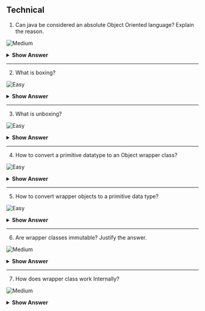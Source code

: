 


## Technical

1. Can java be considered an absolute Object Oriented language? Explain the reason.

![Medium](https://github.com/revaturelabs/interviewquestions/blob/dev/ComplexityTags/Medium%20(2).svg)

<details><summary> <b>Show Answer</b> </summary>
  
> No
  
<details> <summary><b>Explanation</b></summary>
  
> Java is not perfectly object-oriented because Primitive datatypes are included in java for fast execution. Wrapper classes are used to convert primitives to objects.
  
</details>
</details>

---

2. What is boxing?

![Easy](https://github.com/revaturelabs/interviewquestions/blob/dev/ComplexityTags/simple%20(2).svg)


    
<details><summary> <b>Show Answer</b> </summary>

 > The conversion of Primitive data types to Object is called Boxing.
  
</details>

---

3. What is unboxing?

![Easy](https://github.com/revaturelabs/interviewquestions/blob/dev/ComplexityTags/simple%20(2).svg)

<details><summary> <b>Show Answer</b> </summary>
  
> The conversion of Object to primitive datatype is called Unboxing.
  
</details>

---



4. How to convert a primitive datatype to an Object wrapper class?

![Easy](https://github.com/revaturelabs/interviewquestions/blob/dev/ComplexityTags/simple%20(2).svg)


<details><summary> <b>Show Answer</b> </summary>
  
 <blockquote>
   
  ``` java
  // primitive int i
  int i =1;
  // Wrapping primitive datatype int to Wrapper object Integer
  Integer k = new  Integer(i);
  ```
   
- This process is called boxing, from JDK 1.5 autoboxing is available(implicit conversion), and the primitive data type is converted to an object in the following conditions

- The primitive is passed as a parameter to a method that accepts that corresponding wrapper class.
- The primitive is assigned to a variable of the corresponding warper class.
 </blockquote>  
  

</details>

---

5. How to convert wrapper objects to a primitive data type?

![Easy](https://github.com/revaturelabs/interviewquestions/blob/dev/ComplexityTags/simple%20(2).svg)




<details><summary> <b>Show Answer</b> </summary>
  
  <blockquote>
    
  ``` java
  // wrapper object of type Integer
  Integer i =1;
  // Unboxing
  int j = i;
  ``` 

  
 - This is only possible from jdk 1.5 onwards not before that.
The automatic conversion of primitive data types into its equivalent Wrapper type is known as boxing and opposite operation is known as unboxing. This is the new feature of Java5. So java programmer doesn't need to write the conversion code.

</blockquote>

</details>

---

6. Are wrapper classes immutable? Justify the answer.

![Medium](https://github.com/revaturelabs/interviewquestions/blob/dev/ComplexityTags/Medium%20(2).svg)

<details>
  
<summary><b>Show Answer</b></summary>
  
 > Yes, wrapper classes are immutable.
 > Immutable class in java means that once an object is created, we cannot change its content. In Java, primitive wrapper classes (Integer, Byte, Long, Float, Double, Character, Boolean, Short) and String class is immutable, so operations like addition and subtraction create a new object and not modify the old. 
 > Wrapper classes are used to store data in collections and as a developer one doesn't wish that all the values in a collection are changed just because a primitive value is changed. 
 
  
  

  
</details>

 ---

7. How does wrapper class work Internally?

![Medium](https://github.com/revaturelabs/interviewquestions/blob/dev/ComplexityTags/Medium%20(2).svg)

<details>
  
<summary><b>Show Answer</b></summary>
  
> Primitive data type is stored as a field in the wrapper class and an object reference is created, there are multiple methods provided by wrapper classs 
</details>







  









